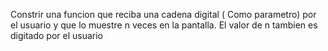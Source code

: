 Constrir una funcion que reciba una cadena digital ( Como parametro) por el usuario y que lo muestre n veces en la pantalla. El valor de n tambien es digitado por el usuario 